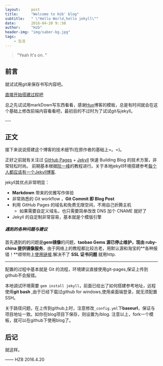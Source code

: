 ```yaml
---
layout:     post
title:      "Welcome to Hzb' blog"
subtitle:   " \"Hello World,hello jekyll\""
date:       2016-04-20 9::50
author:     "Hzb"
header-img: "img/saber-bg.jpg"
tags:
    - 生活
---
```


> “Yeah It's on. ”


## 前言

就试试用git来保存书写内容吧。

[直接开始搭建过程吧 ](#build)



总之先试试用markDown写东西看看，感谢[Hux](http://huangxuan.me/)博客的模板，总是有时间就会在这个基础上修改前端内容看看吧，最初目的不过时为了试试git与jekyll。



<p id = "build"></p>
---

## 正文

接下来说说搭建这个博客的技术细节(在原作者的基础上=。=)。  

正好之前就有关注过 [GitHub Pages](https://pages.github.com/) + [Jekyll](http://jekyllrb.com/) 快速 Building Blog 的技术方案，非常轻松时尚。
前期基本根据[阮一峰](http://www.ruanyifeng.com/blog/2012/08/blogging_with_jekyll.html)的教程进行。关于本地jekyll环境搭建参考[每个人都应该有一个Jekyll博客](http://www.tuicool.com/articles/ruMVjyN/).

jekyll其优点非常明显：

* **Markdown** 带来的优雅写作体验
* 非常熟悉的 Git workflow ，**Git Commit 即 Blog Post**
* 利用 GitHub Pages 的域名和免费无限空间，不用自己折腾主机
	* 如果需要自定义域名，也只需要简单改改 DNS 加个 CNAME 就好了
* Jekyll 的自定制非常容易，基本就是个模版引擎

##### 遇到的各种问题与建议
首先遇到的的问题是**gem镜像**的问题，**taobao Gems 源已停止维护，现由 ruby-china 提供镜像服务**，由于网络上的教程都比较古老，用默认源和淘宝的**各种报错！**顺带附上[使用链接](https://gems.ruby-china.org/).解决不了 **SSL 证书问题** 就用http.

---

配置的过程中基本就是 Git 的流程，环境建议直接使用git-pages,保证上传到github不会报错。


本地调试环境需要 `gem install jekyll`，前面已给出了如何搭建参考地址，远程使用**git bash** ,由于已经下载过github for windows,使用桌面端登录，就无须配置SSH。

关于路径问题，在上传到github上时，注意修改`_config.yml`下**baseurl**，保证与项目地址一致。如你在blog项目下保存，则设置为/blog.
注意以上，fork一个模板，就可以在github下使用blog了。






## 后记
就这样。

—— HZB 2016.4.20

